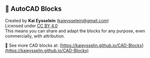 ## 🧱 AutoCAD Blocks

Created by **Kai Eysselein** (kaieysselein@gmail.com)  
Licensed under [CC BY 4.0](https://creativecommons.org/licenses/by/4.0/)  
This means you can share and adapt the blocks for any purpose, even commercially, with attribution.

🔎 See more CAD blocks at: [https://kaieysselin.github.io/CAD-Blocks](https://kaieysselin.github.io/CAD-Blocks)
